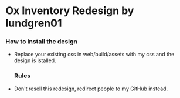 # Ox Inventory Redesign by lundgren01

### How to install the design
- Replace your existing css in web/build/assets with my css and the design is istalled.

  ### Rules
- Don't resell this redesign, redirect people to my GitHub instead. 
